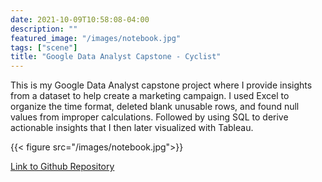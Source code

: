 ```yaml
---
date: 2021-10-09T10:58:08-04:00
description: ""
featured_image: "/images/notebook.jpg"
tags: ["scene"]
title: "Google Data Analyst Capstone - Cyclist"
---
```


This is my Google Data Analyst capstone project where I provide insights from a dataset to help create a marketing campaign. I used Excel to organize the time format, deleted blank unusable rows, and found null values from improper calculations. Followed by using SQL to derive actionable insights that I then later visualized with Tableau.

{{< figure src="/images/notebook.jpg">}}


[Link to Github Repository](https://github.com/JohnDuongOC/Google-Data-Analystic-Capstone---Cyclistic-/blob/main/README.md)